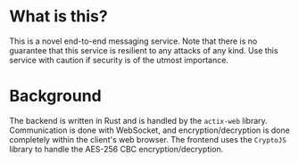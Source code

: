 # What is this?
This is a novel end-to-end messaging service. Note that there is no guarantee that this service is resilient to any attacks of any kind. Use this service with caution if security is of the utmost importance. 
# Background
The backend is written in Rust and is handled by the `actix-web` library. Communication is done with WebSocket, and encryption/decryption is done completely within the client's web browser. The frontend uses the `CryptoJS` library to handle the AES-256 CBC encryption/decryption. 
